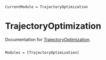 ```@meta
CurrentModule = TrajectoryOptimization
```

# TrajectoryOptimization

Documentation for [TrajectoryOptimization](https://github.com/GrantHecht/TrajectoryOptimization.jl).

```@index
```

```@autodocs
Modules = [TrajectoryOptimization]
```
